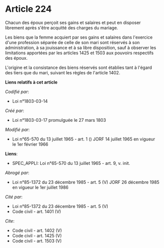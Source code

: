 # Article 224

Chacun des époux perçoit ses gains et salaires et peut en disposer librement après s'être acquitté des charges du mariage. 

Les biens que la femme acquiert par ses gains et salaires dans l'exercice d'une profession séparée de celle de son mari sont
réservés à son administration, à sa jouissance et à sa libre disposition, sauf à observer les limitations apportées par les
articles 1425 et 1503 aux pouvoirs respectifs des époux.

L'origine et la consistance des biens réservés sont établies tant à l'égard des tiers que du mari, suivant les règles de
l'article 1402.

**Liens relatifs à cet article**

_Codifié par_:

  - Loi n°1803-03-14

_Créé par_:

  - Loi n°1803-03-17 promulguée le 27 mars 1803

_Modifié par_:

  - Loi n°65-570 du 13 juillet 1965 - art. 1 () JORF 14 juillet 1965 en vigueur le 1er février 1966

**Liens**:

  - SPEC_APPLI: Loi n°65-570 du 13 juillet 1965 - art. 9, v. init.

_Abrogé par_:

  - Loi n°85-1372 du 23 décembre 1985 - art. 5 (V) JORF 26 décembre 1985 en vigueur le 1er juillet 1986

_Cité par_:

  - Loi n°85-1372 du 23 décembre 1985 - art. 5 (V)
  - Code civil - art. 1401 (V)

_Cite_:

  - Code civil - art. 1402 (V)
  - Code civil - art. 1425 (V)
  - Code civil - art. 1503 (V)
